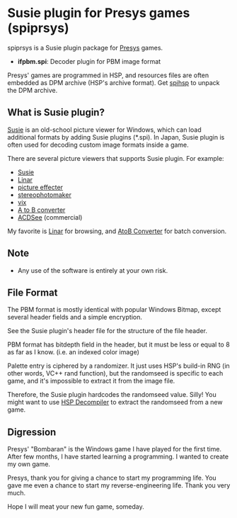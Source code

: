 Susie plugin for Presys games (spiprsys)
========================================

spiprsys is a Susie plugin package for [Presys](http://www.presys.jp/) games.

- **ifpbm.spi**: Decoder plugin for PBM image format

Presys' games are programmed in HSP, and resources files are often embedded as DPM archive (HSP's archive format). Get [spihsp](https://github.com/gocha/spihsp) to unpack the DPM archive.

What is Susie plugin?
------------------------

[Susie](http://www.digitalpad.co.jp/~takechin/) is an old-school picture viewer for Windows, which can load additional formats by adding Susie plugins (*.spi). In Japan, Susie plugin is often used for decoding custom image formats inside a game.

There are several picture viewers that supports Susie plugin. For example:

- [Susie](http://www.digitalpad.co.jp/~takechin/betasue.html#susie32)
- [Linar](http://hp.vector.co.jp/authors/VA015839/)
- [picture effecter](http://www.asahi-net.or.jp/~DS8H-WTNB/software/index.html)
- [stereophotomaker](http://stereo.jpn.org/eng/stphmkr/)
- [vix](http://www.forest.impress.co.jp/library/software/vix/)
- [A to B converter](http://www.asahi-net.or.jp/~KH4S-SMZ/spi/abc/index.html)
- [ACDSee](http://www.acdsee.com/) (commercial)

My favorite is [Linar](http://hp.vector.co.jp/authors/VA015839/) for browsing, and [AtoB Converter](http://www.asahi-net.or.jp/~kh4s-smz/spi/abc/) for batch conversion.

Note
------------------------

- Any use of the software is entirely at your own risk.

File Format
------------------------

The PBM format is mostly identical with popular Windows Bitmap, except several header fields and a simple encryption.

See the Susie plugin's header file for the structure of the file header.

PBM format has bitdepth field in the header, but it must be less or equal to 8 as far as I know. (i.e. an indexed color image)

Palette entry is ciphered by a randomizer.
It just uses HSP's build-in RNG (in other words, VC++ rand function),
but the randomseed is specific to each game, and it's impossible to extract it from the image file.

Therefore, the Susie plugin hardcodes the randomseed value. Silly!
You might want to use [HSP Decompiler](http://sourceforge.jp/projects/hspdeco/) to extract the randomseed from a new game.

Digression
------------------------

Presys' "Bombaran" is the Windows game I have played for the first time.
After few months, I have started learning a programming. I wanted to create my own game.

Presys, thank you for giving a chance to start my programming life.
You gave me even a chance to start my reverse-engineering life. Thank you very much.

Hope I will meat your new fun game, someday.
